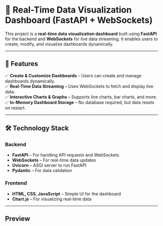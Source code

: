 # 🚀 Real-Time Data Visualization Dashboard (FastAPI + WebSockets)

This project is a **real-time data visualization dashboard** built using **FastAPI** for the backend and **WebSockets** for live data streaming. It enables users to create, modify, and visualize dashboards dynamically.

---

## 📌 Features
✅ **Create & Customize Dashboards** – Users can create and manage dashboards dynamically.  
✅ **Real-Time Data Streaming** – Uses WebSockets to fetch and display live data.  
✅ **Interactive Charts & Graphs** – Supports line charts, bar charts, and more.  
✅ **In-Memory Dashboard Storage** – No database required, but data resets on restart.  

---

## 🛠 Technology Stack
### **Backend**
- **FastAPI** – For handling API requests and WebSockets  
- **WebSockets** – For real-time data updates  
- **Uvicorn** – ASGI server to run FastAPI  
- **Pydantic** – For data validation  

### **Frontend**
- **HTML, CSS, JavaScript** – Simple UI for the dashboard  
- **Chart.js** – For visualizing real-time data  

---

## Preview

